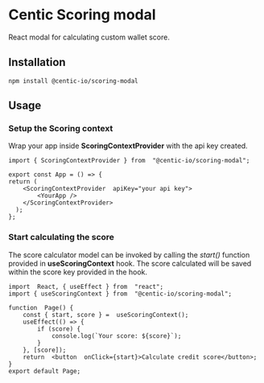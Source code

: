 # Centic Scoring modal
React modal for calculating custom wallet score.

## Installation

    npm install @centic-io/scoring-modal

## Usage

### Setup the Scoring context

Wrap your app inside **ScoringContextProvider** with the api key created.

    import { ScoringContextProvider } from  "@centic-io/scoring-modal";
    
    export const App = () => { 
	return (
		<ScoringContextProvider  apiKey="your api key">
			<YourApp />
		</ScoringContextProvider>
	  );
	};
### Start calculating the score

The score calculator model can be invoked by calling the *start()* function provided in **useScoringContext** hook. The score calculated will be saved within the score key provided in the hook.

    import  React, { useEffect } from  "react";
    import { useScoringContext } from  "@centic-io/scoring-modal";
    
	function  Page() {
		const { start, score } =  useScoringContext();
		useEffect(() => {
			if (score) {
				console.log(`Your score: ${score}`);
			}
		}, [score]);
		return  <button  onClick={start}>Calculate credit score</button>;
	}
	export default Page;
    
